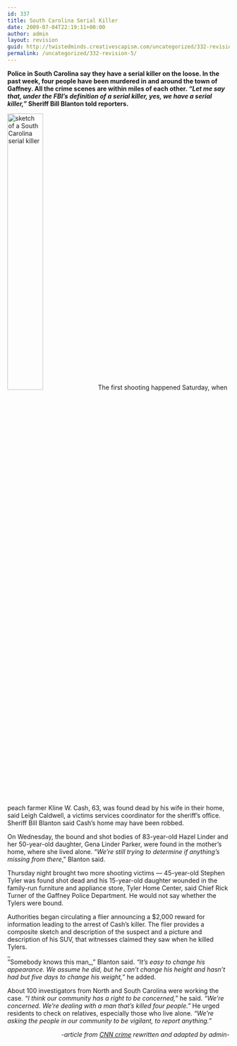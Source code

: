 ```yaml
---
id: 337
title: South Carolina Serial Killer
date: 2009-07-04T22:19:11+00:00
author: admin
layout: revision
guid: http://twistedminds.creativescapism.com/uncategorized/332-revision-5/
permalink: /uncategorized/332-revision-5/
---
```

<p class="dropcap-first">
  <strong>Police in South Carolina say they have a serial killer on the loose. In the past week, four people have been murdered in and around the town of Gaffney. All the crime scenes are within miles of each other. <em>&#8220;Let me say that, under the FBI&#8217;s definition of a serial killer, yes, we have a serial killer,&#8221;</em> Sheriff Bill Blanton told reporters.</strong>
</p>

<img class="left" title="sketch of a suspect" src="img/post/sketch_of_a_suspect.jpg" height="40%"  alt="sketch of a South Carolina serial killer" /> The first shooting happened Saturday, when peach farmer Kline W. Cash, 63, was found dead by his wife in their home, said Leigh Caldwell, a victims services coordinator for the sheriff&#8217;s office. Sheriff Bill Blanton said Cash&#8217;s home may have been robbed.

On Wednesday, the bound and shot bodies of 83-year-old Hazel Linder and her 50-year-old daughter, Gena Linder Parker, were found in the mother&#8217;s home, where she lived alone. &#8220;_We&#8217;re still trying to determine if anything&#8217;s missing from there_,&#8221; Blanton said.

Thursday night brought two more shooting victims &#8212; 45-year-old Stephen Tyler was found shot dead and his 15-year-old daughter wounded in the family-run furniture and appliance store, Tyler Home Center, said Chief Rick Turner of the Gaffney Police Department. He would not say whether the Tylers were bound.

Authorities began circulating a flier announcing a $2,000 reward for information leading to the arrest of Cash&#8217;s killer. The flier provides a composite sketch and description of the suspect and a picture and description of his SUV, that witnesses claimed they saw when he killed Tylers.  
_  
&#8220;Somebody knows this man_,&#8221; Blanton said. _&#8220;It&#8217;s easy to change his appearance. We assume he did, but he can&#8217;t change his height and hasn&#8217;t had but five days to change his weight,&#8221;_ he added.

About 100 investigators from North and South Carolina were working the case. _&#8220;I think our community has a right to be concerned,&#8221;_ he said. _&#8220;We&#8217;re concerned. We&#8217;re dealing with a man that&#8217;s killed four people.&#8221;_ He urged residents to check on relatives, especially those who live alone. _&#8220;We&#8217;re asking the people in our community to be vigilant, to report anything.&#8221;_

<p style="text-align: right;">
  <em>-article from <a title="CNN" href="http://www.cnn.com/">CNN crime</a> rewritten and adapted by admin-</em>
</p>